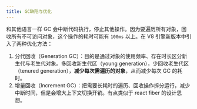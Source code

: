 ```yaml
---
title: GC缺陷与优化
---
```


和其他语言一样 GC 会中断代码执行，停止其他操作。因为要遍历所有对象，回收所有不可访问对象，这个操作的耗时可能有 `100ms` 以上。在 V8 引擎新版本中引入了两种优化方法：

1. 分代回收（Generation GC）：目的是通过对象的使用频率、存在时长区分新生代与老生代对象。多回收新生代区（young generation），少回收老生代区（tenured generation），**减少每次需遍历的对象**，从而减少每次 GC 的耗时。
2. 增量回收（Increment GC）：把需要长耗时的遍历、回收操作拆分运行，减少中断时间，但是会增大上下文切换开销。有点类似于 react fiber 的设计思想。
